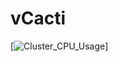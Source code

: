 # vCacti
[![Cluster_CPU_Usage](http://files.hypervisor.fr/img/vCacti/vCacti_Cluster_CPU_Usage.png)]
